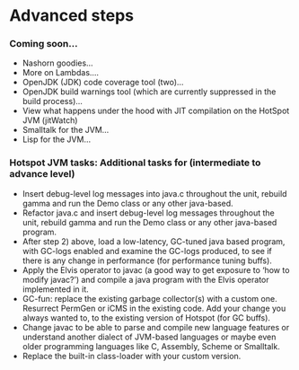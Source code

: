 # Advanced steps

### Coming soon…

* Nashorn goodies…
* More on Lambdas….
* OpenJDK (JDK) code coverage tool (two)…
* OpenJDK build warnings tool (which are currently suppressed in the build process)...
* View what happens under the hood with JIT compilation on the HotSpot JVM (jitWatch)
* Smalltalk for the JVM...
* Lisp for the JVM…


### Hotspot JVM tasks: Additional tasks for (intermediate to advance level)

*  Insert debug-level log messages into java.c throughout the unit, rebuild gamma and run the Demo class or any other java-based.
*  Refactor java.c and insert debug-level log messages throughout the unit, rebuild gamma and run the Demo class or any other java-based program.
*  After step 2) above, load a low-latency, GC-tuned java based program, with GC-logs enabled and examine the GC-logs produced, to see if there is any change in performance (for performance tuning buffs).
*  Apply the Elvis operator to javac (a good way to get exposure to ‘how to modify javac?’) and compile a java program with the Elvis operator implemented in it.
*  GC-fun: replace the existing garbage collector(s) with a custom one. Resurrect PermGen or iCMS in the existing code. Add your change you always wanted to, to the existing version of Hotspot (for GC buffs).
*  Change javac to be able to parse and compile new language features or understand another dialect of JVM-based languages or maybe even older programming languages like C, Assembly, Scheme or Smalltalk.
*  Replace the built-in class-loader with your custom version.